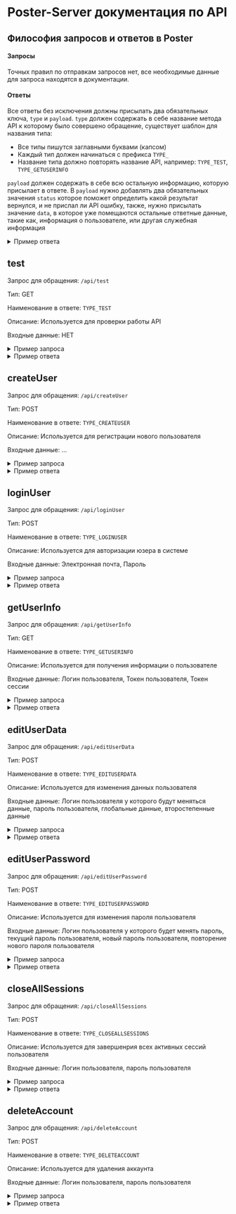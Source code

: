 # Poster-Server документация по API

## Философия запросов и ответов в Poster
#### Запросы

Точных правил по отправкам запросов нет, все необходимые данные для запроса находятся в документации.
#### Ответы
Все ответы без исключения должны присылать два обязательных ключа, `type` и `payload`.
`type` должен содержать в себе название метода API к которому было совершено обращение, существует шаблон для названия типа: 
* Все типы пишутся заглавными буквами (капсом)
* Каждый тип должен начинаться с префикса `TYPE_`
* Название типа должно повторять название API, например: `TYPE_TEST`, `TYPE_GETUSERINFO`

`payload` должен содержать в себе всю остальную информацию, которую присылает в ответе. 
В `payload` нужно добавлять два обязательных значения `status` которое поможет определить какой результат вернулся, и не прислал ли API ошибку, также, нужно присылать значение `data`, в которое уже помещаются остальные ответные данные, такие как, информация о пользователе, или другая служебная информация
<details>
  <summary>Пример ответа</summary>
  <pre><code>
{
	type: "TYPE_TEST", 
    payload: {
	    status: "OK",
        data: {
	        value: "API WORK!"
        }
    }
}
	</code></pre>
</details>


## test
Запрос для обращения: `/api/test`

Тип: GET 

Наименование в ответе: `TYPE_TEST`

Описание: Используется для проверки работы API

Входные данные: НЕТ

<details>
  <summary>Пример запроса</summary>
  <pre><code>
http://localhost:3001/api/test
	</code></pre>
</details>
<details>
  <summary>Пример ответа</summary>
  <pre><code>
{
	type: "TYPE_TEST", 
    payload: {
	    status: "OK",
        data: {
	        value: "API WORK!"
        }
    }
}
	</code></pre>
</details>

## createUser
Запрос для обращения: `/api/createUser`

Тип: POST

Наименование в ответе: `TYPE_CREATEUSER`

Описание: Используется для регистрации нового пользователя

Входные данные: ...

<details>
  <summary>Пример запроса</summary>
  <pre><code>
{
	login: *USER_LOGIN*,
	email: *USER_EMAIL*,
	fullname: *USER_FULLNAME*,
	password: *USER_PASSWORD*,
	passwordRepeat: *USER_PASSWORD_REPEAT*
}
	</code></pre>
</details>
<details>
  <summary>Пример ответа</summary>
  <pre><code>
{
    type: "TYPE_CREATEUSER", 
    payload: {
	    status: "OK", 
	    data: *SESSION_TOKEN*
    }
}
	</code></pre>
</details>

## loginUser
Запрос для обращения: `/api/loginUser`

Тип: POST

Наименование в ответе: `TYPE_LOGINUSER`

Описание: Используется для авторизации юзера в системе

Входные данные: Электронная почта, Пароль

<details>
  <summary>Пример запроса</summary>
  <pre><code>
{
	email: *USER_EMAIL*,
	password: *USER_PASSWORD*,
}
	</code></pre>
</details>
<details>
  <summary>Пример ответа</summary>
  <pre><code>
{
    type: "TYPE_CREATEUSER", 
    payload: {
	    status: "OK", 
	    data: {
			token: *SESSION_TOKEN*,
			login: *USER_LOGIN*
		}
    }
}
	</code></pre>
</details>

## getUserInfo
Запрос для обращения: `/api/getUserInfo`

Тип: GET

Наименование в ответе: `TYPE_GETUSERINFO`

Описание: Используется для получения информации о пользователе

Входные данные: Логин пользователя, Токен пользователя, Токен сессии

<details>
  <summary>Пример запроса</summary>
  <pre><code>
http://localhost:3001/api/getUserInfo?login=*USER_LOGIN*
http://localhost:3001/api/getUserInfo?token=*USER_TOKEN*
http://localhost:3001/api/getUserInfo?session=*USER_SESSION*
	</code></pre>
</details>
<details>
  <summary>Пример ответа</summary>
  <pre><code>
{
	type: "TYPE_GETUSERINFO",
	payload: {
		status: "OK",
		data: {
			login: *USER_LOGIN*,
			fullname: *USER_FULLNAME*,
			status: *USER_STATUS*,
			email: *USER_EMAIL*,
			accountInfo: {
				*OTHER_USER_INFO*
			},
		}
	}
}
	</code></pre>
</details>

## editUserData
Запрос для обращения: `/api/editUserData`

Тип: POST

Наименование в ответе: `TYPE_EDITUSERDATA`

Описание: Используется для изменения данных пользователя

Входные данные: Логин пользователя у которого будут меняться данные, пароль пользователя, глобальные данные, второстепенные данные

<details>
  <summary>Пример запроса</summary>
  <pre><code>
{
    userLogin: *USER_LOGIN*,
	password: *USER_PASSWORD*,
    global: {
		*USER_GLOBAL_DATA*
	},
    other: {
		*USER_OTHER_DATA*
	},
}
  </code></pre>
</details>
<details>
  <summary>Пример ответа</summary>
  <pre><code>
{
    type: "TYPE_EDITUSERDATA", 
    payload: {
		status: "OK",
		data: {
			newLogin: *NEW_USER_LOGIN*
		},
	}
}
	</code></pre>
</details>

## editUserPassword
Запрос для обращения: `/api/editUserPassword`

Тип: POST

Наименование в ответе: `TYPE_EDITUSERPASSWORD`

Описание: Используется для изменения пароля пользователя

Входные данные: Логин пользователя у которого будет менять пароль, текущий пароль пользователя, новый пароль пользователя, повторение нового пароля пользователя

<details>
  <summary>Пример запроса</summary>
  <pre><code>
{
    login: *USER_LOGIN*,
    oldPassword: *USER_OLD_PASSWORD*,
    newPassword: *USER_NEW_PASSWORD*,
    newPasswordRepeat: *USER_NEW_PASSWORD_REPEAT*,
}
  </code></pre>
</details>
<details>
  <summary>Пример ответа</summary>
  <pre><code>
{
    type: "TYPE_EDITUSERPASSWORD",
    payload: {
        status: "OK",
    },
}
	</code></pre>
</details>

## closeAllSessions
Запрос для обращения: `/api/closeAllSessions`

Тип: POST

Наименование в ответе: `TYPE_CLOSEALLSESSIONS`

Описание: Используется для завершенрия всех активных сессий пользователя

Входные данные: Логин пользователя, пароль пользователя

<details>
  <summary>Пример запроса</summary>
  <pre><code>
{
    login: *USER_LOGIN*,
    password: *USER_PASSWORD*,
}
  </code></pre>
</details>
<details>
  <summary>Пример ответа</summary>
  <pre><code>
{
    type: "TYPE_CLOSEALLSESSIONS",
    payload: {
        status: "OK",
    },
}
	</code></pre>
</details>

## deleteAccount
Запрос для обращения: `/api/deleteAccount`

Тип: POST

Наименование в ответе: `TYPE_DELETEACCOUNT`

Описание: Используется для удаления аккаунта

Входные данные: Логин пользователя, пароль пользователя

<details>
  <summary>Пример запроса</summary>
  <pre><code>
{
    login: *USER_LOGIN*,
    password: *USER_PASSWORD*,
}
  </code></pre>
</details>
<details>
  <summary>Пример ответа</summary>
  <pre><code>
{
    type: "TYPE_DELETEACCOUNT",
    payload: {
        status: "OK",
    },
}
	</code></pre>
</details>